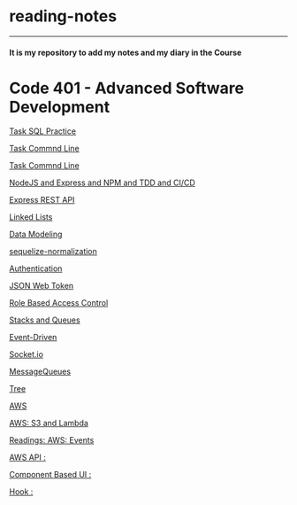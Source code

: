 # reading-notes
---
#### It is my repository  to add my notes and my diary in the Course
# Code 401 - Advanced Software Development

[Task SQL Practice ](sql.md)
</br>

[Task Commnd Line ](command.md)
</br>

[Task Commnd Line ](command.md)
</br>

[NodeJS and Express and NPM and TDD and CI/CD](TDD.md)
</br>

[Express REST API](express.md)
</br>

[Linked Lists](/LinkedLists.md)
</br>

[Data Modeling](/%20dataModelin.md)
</br>


[sequelize-normalization](/sequelize.md)
</br>

[Authentication](/authentication.md)
</br>

[ JSON Web Token](/jsonWeb.md)
</br>

[ Role Based Access Control](/role-based%20access%20control.md)
</br>

[  Stacks and Queues ](/Stacks-Queues.md)
</br>


[  Event-Driven  ](/Event-Driven%20.md)
</br>

[  Socket.io ](/Socket.io.md)
</br>


[ MessageQueues](/MessageQueues.md)
</br>



[ Tree](/tree.md)
</br>


[ AWS](/AWS.md)
</br>

[ AWS: S3 and Lambda ](/reading16.md )
</br>

[ Readings: AWS: Events ](/read18.md )
</br>

[ AWS API : ](/AWAPI.md )
</br>

[ Component Based UI : ](/ComponentBasedUI.md )
</br>

[ Hook : ](/Hook.md )
</br>





